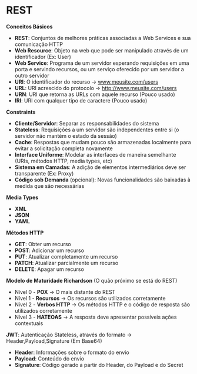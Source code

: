 # REST

**Conceitos Básicos**

- **REST**: Conjuntos de melhores práticas associadas a Web Services e sua comunicação HTTP
- **Web Resource**: Objeto na web que pode ser manipulado através de um identificador (Ex: User)
- **Web Service**: Programa de um servidor esperando requisições em uma porta e servindo recursos, ou um serviço oferecido por um servidor a outro servidor
- **URI**: O identificador do recurso -> www.meusite.com/users
- **URL**: URI acrescido do protocolo -> http://www.meusite.com/users
- **URN**: URI que retorna as URLs com aquele recurso (Pouco usado)
- **IRI**: URI com qualquer tipo de caractere (Pouco usado)

**Constraints**

- **Cliente/Servidor**: Separar as responsabilidades do sistema
- **Stateless**: Requisições a um servidor são independentes entre si (o servidor não mantém o estado da sessão)
- **Cache**: Respostas que mudam pouco são armazenadas localmente para evitar a solicitação completa novamente
- **Interface Uniforme**: Modelar as interfaces de maneira semelhante (URIs, métodos HTTP, media types, etc)
- **Sistema em Camadas**: A adição de elementos intermediários deve ser transparente (Ex: Proxy)
- **Código sob Demanda** (opcional): Novas funcionalidades são baixadas à medida que são necessárias

**Media Types**

- **XML**
- **JSON**
- **YAML**

**Métodos HTTP**

- **GET**: Obter um recurso
- **POST**: Adicionar um recurso
- **PUT**: Atualizar completamente um recurso
- **PATCH**: Atualizar parcialmente um recurso
- **DELETE**: Apagar um recurso

**Modelo de Maturidade Richardson** (O quão próximo se está do REST)

- Nível 0 - **POX** -> O mais distante do REST
- Nível 1 - **Recursos** -> Os recursos são utilizados corretamente
- Nível 2 - **Verbos HTTP** -> Os métodos HTTP e o código de resposta são utilizados corretamente
- Nível 3 - **HATEOAS** -> A resposta deve apresentar possíveis ações contextuais

**JWT**: Autenticação Stateless, através do formato -> Header,Payload,Signature (Em Base64)

- **Header**: Informações sobre o formato do envio
- **Payload**: Conteúdo do envio
- **Signature**: Código gerado a partir do Header, do Payload e do Secret